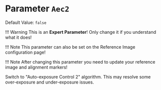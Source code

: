 # Parameter `Aec2`
Default Value: `false`

!!! Warning
    This is an **Expert Parameter**! Only change it if you understand what it does!
      
!!! Note
    This parameter can also be set on the Reference Image configuration page!

!!! Note
    After changing this parameter you need to update your reference image and alignment markers!

Switch to "Auto-exposure Control 2" algorithm. This may resolve some over-exposure and under-exposure issues.

